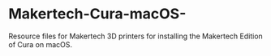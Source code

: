# Makertech-Cura-macOS-
Resource files for Makertech 3D printers for installing the Makertech Edition of Cura on macOS.
